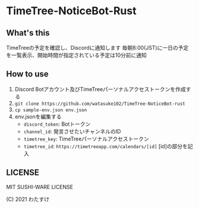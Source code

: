 # TimeTree-NoticeBot-Rust

## What's this
TimeTreeの予定を確認し、Discordに通知します
毎朝8:00(JST)に一日の予定を一覧表示、開始時間が指定されている予定は10分前に通知

## How to use
1. Discord Botアカウント及びTimeTreeパーソナルアクセストークンを作成する
1. `git clone https://github.com/watasuke102/TimeTree-NoticeBot-rust`
1. `cp sample-env.json env.json`
1. env.jsonを編集する
    - `discord_token`: Botトークン
    - `channel_id`: 発言させたいチャンネルのID
    - `timetree_key`: TimeTreeパーソナルアクセストークン
    - `timetree_id`: `https://timetreeapp.com/calendars/[id]` [id]の部分を記入

## LICENSE
MIT SUSHI-WARE LICENSE

(C) 2021 わたすけ

